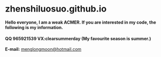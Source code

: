 # zhenshiluosuo.github.io

**Hello everyone, I am a weak ACMER. If you are interested in my code, the following is my information.**

#### QQ 965921539  VX:clearsummerday (My favourite season is summer.)
**E-mail:** <menglongmoon@hotmail.com>

